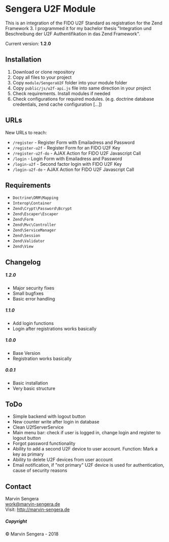 # Sengera U2F Module
This is an integration of the FIDO U2F Standard as registration for the Zend Framework 3. I programmed it for my 
bachelor thesis "Integration und Beschreibung der U2F Authentifikation in das Zend Framework".

Current version: **1.2.0**

## Installation
1. Download or clone repository
2. Copy all files to your project
3. Copy `module/SengeraU2F` folder into your module folder
4. Copy `public/js/u2f-api.js` file into same direction in your project
5. Check requirements. Install modules if needed
6. Check configurations for required modules. (e.g. doctrine database credentials, zend cache configuration [...])

## URLs
New URLs to reach:
- `/register` - Register Form with Emailadress and Password
- `/register-u2f` - Register Form for an FIDO U2F Key
- `/register-u2f-do` - AJAX Action for FIDO U2F Javascript Call
- `/login` - Login Form with Emailadress and Password
- `/login-u2f` - Second factor login with FIDO U2F Key
- `/login-u2f-do` - AJAX Action for FIDO U2F Javascript Call

## Requirements
- `Doctrine\ORM\Mapping`
- `Interop\Container`
- `Zend\Crypt\Password\Bcrypt`
- `Zend\Escaper\Escaper`
- `Zend\Form`
- `Zend\Mvc\Controller`
- `Zend\ServiceManager`
- `Zend\Session`
- `Zend\Validator`
- `Zend\View`

## Changelog
##### 1.2.0
- Major security fixes
- Small bugfixes
- Basic error handling

##### 1.1.0
- Add login functions
- Login after registrations works basically

##### 1.0.0
- Base Version
- Registration works basically

##### 0.0.1
- Basic installation
- Very basic structure

## ToDo
- Simple backend with logout button
- New counter write after login in database
- Clean U2fServerService
- Main menu bar: check if user is logged in, change login and register to logout button
- Forgot password functionality
- Ability to add a second U2F device to user account. Function: Mark a key as primary
- Ability to delete U2F devices from user account
- Email notification, if "not primary" U2F device is used for authentication, cause of security reasons

## Contact
Marvin Sengera  
work@marvin-sengera.de  
Visit: http://marvin-sengera.de

##### Copyright
&copy;  Marvin Sengera - 2018